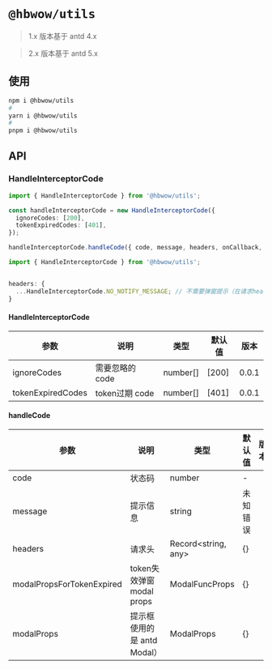 # `@hbwow/utils`

> 1.x 版本基于 antd 4.x

> 2.x 版本基于 antd 5.x

## 使用

```BASH
npm i @hbwow/utils
#
yarn i @hbwow/utils
#
pnpm i @hbwow/utils
```

## API

### HandleInterceptorCode

```ts
import { HandleInterceptorCode } from '@hbwow/utils';

const handleInterceptorCode = new HandleInterceptorCode({
  ignoreCodes: [200],
  tokenExpiredCodes: [401],
});

handleInterceptorCode.handleCode({ code, message, headers, onCallback, modalProps });
```

```ts
import { HandleInterceptorCode } from '@hbwow/utils';


headers: {
  ...HandleInterceptorCode.NO_NOTIFY_MESSAGE; // 不需要弹窗提示（在请求headers里面添加）
}

```

#### HandleInterceptorCode

| 参数              | 说明            | 类型     | 默认值 | 版本  |
| ----------------- | --------------- | -------- | ------ | ----- |
| ignoreCodes       | 需要忽略的 code | number[] | [200]  | 0.0.1 |
| tokenExpiredCodes | token过期 code  | number[] | [401]  | 0.0.1 |

#### handleCode

| 参数       | 说明                        | 类型                | 默认值   | 版本  |
| ---------- | --------------------------- | ------------------- | -------- | ----- |
| code       | 状态码                      | number              | -        | |
| message    | 提示信息                    | string              | 未知错误 | |
| headers    | 请求头                      | Record<string, any> | {}       | |
| modalPropsForTokenExpired    | token失效弹窗 modal props                      | ModalFuncProps | {}       | |
| modalProps | 提示框使用的是 antd Modal） | ModalProps          | {}       | |
